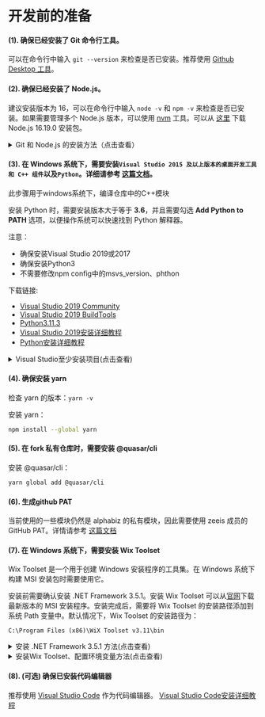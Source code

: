 # <span id="prepare-before-dev">开发前的准备 </span>

#### (1). 确保已经安装了 Git 命令行工具。
可以在命令行中输入 `git --version` 来检查是否已安装。推荐使用 [Github Desktop 工具](https://desktop.github.com/)。
#### (2). 确保已经安装了 Node.js。

建议安装版本为 16，可以在命令行中输入 `node -v` 和 `npm -v` 来检查是否已安装。如果需要管理多个 Node.js 版本，可以使用 [nvm](https://github.com/nvm-sh/nvm) 工具。可以从 [这里](https://nodejs.org/download/release/v16.19.0/) 下载 Node.js 16.19.0 安装包。

<details><summary>Git 和 Node.js 的安装方法（点击查看）</summary>

#### 在 macOS 上安装 Git 和 Node.js：

1. 打开终端应用程序。
2. 确保您已安装 Homebrew 包管理器。如果没有，请使用以下命令在终端中安装它：

   ```bash
   /bin/bash -c "$(curl -fsSL https://raw.githubusercontent.com/Homebrew/install/HEAD/install.sh)"
   ```

3. 使用以下命令在终端中安装 Git 和 Node.js 16：

   ```bash
   brew install git node@16
   ```

4. 找到nodejs安装的路径，添加到环境变量中

  ```bash
  Intel芯片为例
  echo 'PATH="/usr/local/opt/node@16/bin:$PATH"' >> ~/.zshrc
  echo 'PATH="/usr/local/opt/node@16/bin:$PATH"' >> ~/.bash_profile
  ```

5. 等待安装完成后，您可以通过运行以下命令来验证 Git 和 Node.js 是否已成功安装：

   ```bash
   git --version
   node -v
   npm -v
   ```

#### 在 Windows 上安装 Git 和 Node.js：

1. 下载 Git for Windows 安装程序：https://git-scm.com/download/win
2. 运行安装程序并按照提示进行操作。默认选项通常是可以接受的。
3. 在安装过程中，确保选中“Git Bash Here”和“Use Git and optional Unix tools from the Command Prompt”选项。
4. 下载 Node.js 16.19.0 的 MSI 安装包：https://nodejs.org/download/release/v16.19.0/
5. 运行安装程序并按照提示进行操作。默认选项通常是可以接受的。
6. 等待安装完成后，您可以在命令提示符中输入以下命令来验证 Git 和 Node.js 是否已成功安装：

   ```bash
   git --version
   node -v
   npm -v
   ```

[git详细安装教程](https://blog.csdn.net/mukes/article/details/115693833?ops_request_misc=%257B%2522request%255Fid%2522%253A%2522168411971716800180655928%2522%252C%2522scm%2522%253A%252220140713.130102334..%2522%257D&request_id=168411971716800180655928&biz_id=0&utm_medium=distribute.pc_search_result.none-task-blog-2~all~top_positive~default-1-115693833-null-null.142^v87^control_2,239^v2^insert_chatgpt&utm_term=%E5%AE%89%E8%A3%85git&spm=1018.2226.3001.4187)

[nodejs详细安装教程](https://blog.csdn.net/qq_48485223/article/details/122709354?ops_request_misc=%257B%2522request%255Fid%2522%253A%2522168411455616800227468654%2522%252C%2522scm%2522%253A%252220140713.130102334..%2522%257D&request_id=168411455616800227468654&biz_id=0&utm_medium=distribute.pc_search_result.none-task-blog-2~all~top_positive~default-1-122709354-null-null.142^v87^control_2,239^v2^insert_chatgpt&utm_term=%E5%AE%89%E8%A3%85nodejs&spm=1018.2226.3001.4187)


#### 在 Linux 上安装 Git 和 Node.js：

1. 运行以下命令以确保您的软件包列表已更新：

   ```bash
   sudo apt-get update
   sudo apt update
   sudo apt install curl

   ```

2. 使用以下命令在终端中安装 Git 和 Node.js 16：

   ```bash
   sudo apt-get install git
   curl -sL https://deb.nodesource.com/setup_16.x | sudo bash -
   sudo apt -y install nodejs
   ```

3. 等待安装过程完成。
4. 验证是否成功安装了 Git 和 Node.js：在终端中输入以下命令，如果版本号显示出来，则表示已经成功安装。

   ```bash
   git --version
   node -v
   npm -v
   ```

注意：上述步骤可能需要管理员权限，因此您可能需要输入您的用户密码。另外，根据您所使用的 Linux 发行版，apt-get 命令可能会有所不同。

</details>

#### (3). <span id="build-c++">在 Windows 系统下，需要安装`Visual Studio 2015 及以上版本的桌面开发工具和 C++ 组件`以及`Python`。</span>详细请参考 [这篇文档](https://github.com/Microsoft/nodejs-guidelines/blob/master/windows-environment.md#environment-setup-and-configuration)。
此步骤用于windows系统下，编译仓库中的C++模块

安装 Python 时，需要安装版本大于等于 **3.6**，并且需要勾选 **Add Python to PATH** 选项，以便操作系统可以快速找到 Python 解释器。

注意：
- 确保安装Visual Studio 2019或2017
- 确保安装Python3
- 不需要修改npm config中的msvs_version、phthon

下载链接:

- [Visual Studio 2019 Community](https://visualstudio.microsoft.com/thank-you-downloading-visual-studio/?sku=Community&rel=16)
- [Visual Studio 2019 BuildTools](https://winstall.app/apps/Microsoft.VisualStudio.2019.BuildTools)
- [Python3.11.3](https://www.python.org/downloads/release/python-3113/)
- [Visual Studio 2019安装详细教程](https://blog.csdn.net/YSJ367635984/article/details/104648941?ops_request_misc=%257B%2522request%255Fid%2522%253A%2522168613286216800186553666%2522%252C%2522scm%2522%253A%252220140713.130102334..%2522%257D&request_id=168613286216800186553666&biz_id=0&utm_medium=distribute.pc_search_result.none-task-blog-2~all~top_positive~default-1-104648941-null-null.142^v88^insert_down38v5,239^v2^insert_chatgpt&utm_term=Visual%20Studio%202019&spm=1018.2226.3001.4187)
- [Python安装详细教程](https://blog.csdn.net/weixin_49237144/article/details/122915089?ops_request_misc=%257B%2522request%255Fid%2522%253A%2522168439792116782427455931%2522%252C%2522scm%2522%253A%252220140713.130102334..%2522%257D&request_id=168439792116782427455931&biz_id=0&utm_medium=distribute.pc_search_result.none-task-blog-2~all~top_positive~default-2-122915089-null-null.142^v87^control_2,239^v2^insert_chatgpt&utm_term=python%E5%AE%89%E8%A3%85%E6%95%99%E7%A8%8B&spm=1018.2226.3001.4187)

<details><summary>Visual Studio至少安装项目(点击查看)</summary>

安装 Visual Studio Community 2019 时，需要至少选择安装以下组件：
- .NET 桌面开发
- 使用 C++ 的桌面开发

以2017年版本为例

<img width="968" alt="07d0eca3be5e96281364a6718e73194" src="https://user-images.githubusercontent.com/92558550/202946207-ffafb3e6-cd7b-450a-b8f8-412c0c538ed4.png">

</details>

#### (4). 确保安装 yarn

检查 yarn 的版本：`yarn -v`

安装 yarn：
```bash
npm install --global yarn
```

#### (5). 在 fork 私有仓库时，需要安装 @quasar/cli

安装 @quasar/cli：
```bash
yarn global add @quasar/cli
```

#### (6). <span id="github-pat">生成github PAT</span>
当前使用的一些模块仍然是 alphabiz 的私有模块，因此需要使用 zeeis 成员的 GitHub PAT。详情请参考 [这篇文档](https://github.com/zeeis/customization-test/tree/main/docs/zh_cn/use-github-pat.md)

#### (7). 在 Windows 系统下，需要安装 <span id="wix-tool">Wix Toolset</span>

Wix Toolset 是一个用于创建 Windows 安装程序的工具集。在 Windows 系统下构建 MSI 安装包时需要使用它。

安装前需要确认安装 .NET Framework 3.5.1。安装 Wix Toolset 可以从[官网](https://wixtoolset.org/)下载最新版本的 MSI 安装程序。安装完成后，需要将 Wix Toolset 的安装路径添加到系统 Path 变量中。默认情况下，Wix Toolset 的安装路径为：
```
C:\Program Files (x86)\WiX Toolset v3.11\bin
```

<details><summary>安装 .NET Framework 3.5.1 方法(点击查看)</summary>

.NET Framework 3.5.1是一款由微软公司开发的跨平台应用程序框架。许多Windows应用程序都需要它才能正常运行。如果您的Windows操作系统中没有安装  .NET Framework 3.5.1，则可以按照以下步骤进行安装：

方法1：

1. win + R,输入appwiz.cpl，打开控制面板-程序或功能
2. 点击[启动或关闭Windows功能]，找到“.NET Framework 3.5（包括.NET 2.0和3.0）”并勾选该选项。
3. 单击“确定”按钮，系统将自动下载并安装所需的文件。这可能需要一些时间，具体时间取决于您的网络速度和计算机性能。
4. 安装完成后，重新启动计算机以使更改生效。

方法2：

下载链接：https://dotnet.microsoft.com/zh-cn/download/visual-studio-sdks?cid=msbuild-developerpacks

1. 点击 .NET Framework 3.5 SP1 版本的 [运行时]，安装 .NET 安装包
2. 打开安装包，选择默认值，一直点击[确认]/[下一步]，直到安装完成。
3. 安装完成后，重新启动计算机以使更改生效。

</details>

<details><summary>安装Wix Toolset、配置环境变量方法(点击查看)</summary>

建议安装最后一个稳定版本的exe安装包

![image](https://user-images.githubusercontent.com/92558550/202830934-0796cc10-e0d6-4fc6-aa5c-ba7927df3fc8.png)

![image](https://user-images.githubusercontent.com/92558550/202830970-31e3ce1a-06d2-4c26-bbe1-cd9c3848f18a.png)

![image](https://user-images.githubusercontent.com/92558550/202830996-000220c6-73ff-4fe7-8453-83492c3b66ba.png)

下载完成后，打开exe文件，点击【安装】或【install】

![image](https://user-images.githubusercontent.com/92558550/202831028-89d203e6-7fc5-42bd-b82f-89b48b579f96.png)


以默认安装路径为例

```bash
C:\Program Files (x86)\WiX Toolset v3.11\bin
```
将以上路径添加到系统变量中

![image](https://user-images.githubusercontent.com/92558550/202156987-d90e0273-90c6-466c-9ecc-1261c7f14bad.png)

</details>

#### (8). <span id="code-editor">(可选) 确保已安装代码编辑器 </span>

推荐使用 [Visual Studio Code](https://code.visualstudio.com/) 作为代码编辑器。
[Visual Studio Code安装详细教程](https://blog.csdn.net/mankl/article/details/122784271?ops_request_misc=%257B%2522request%255Fid%2522%253A%2522168446324616800182771874%2522%252C%2522scm%2522%253A%252220140713.130102334.pc%255Fall.%2522%257D&request_id=168446324616800182771874&biz_id=0&utm_medium=distribute.pc_search_result.none-task-blog-2~all~first_rank_ecpm_v1~hot_rank-5-122784271-null-null.142^v87^control_2,239^v2^insert_chatgpt&utm_term=visual%20studio%20code&spm=1018.2226.3001.4187)
